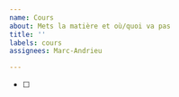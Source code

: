 ```yaml
---
name: Cours
about: Mets la matière et où/quoi va pas
title: ''
labels: cours
assignees: Marc-Andrieu

---
```


* [ ]
